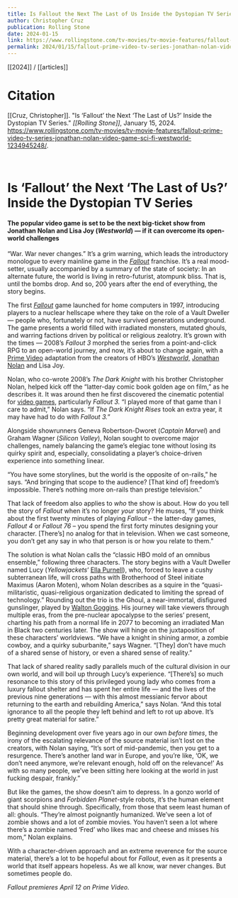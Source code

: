 ```yaml
---
title: Is Fallout the Next The Last of Us Inside the Dystopian TV Series
author: Christopher Cruz
publication: Rolling Stone
date: 2024-01-15
link: https://www.rollingstone.com/tv-movies/tv-movie-features/fallout-prime-video-tv-series-jonathan-nolan-video-game-sci-fi-westworld-1234945248/
permalink: 2024/01/15/fallout-prime-video-tv-series-jonathan-nolan-video-game-sci-fi-westworld-1234945248
---
```


[[2024]] / [[articles]]

# Citation

[[Cruz, Christopher]]. "Is ‘Fallout’ the Next ‘The Last of Us?’ Inside the Dystopian TV Series." *[[Rolling Stone]]*, January 15, 2024. <https://www.rollingstone.com/tv-movies/tv-movie-features/fallout-prime-video-tv-series-jonathan-nolan-video-game-sci-fi-westworld-1234945248/>.

<br>

# Is ‘Fallout’ the Next ‘The Last of Us?’ Inside the Dystopian TV Series

#### The popular video game is set to be the next big-ticket show from Jonathan Nolan and Lisa Joy (_Westworld_) — if it can overcome its open-world challenges

“War. War never changes.” It’s a grim warning, which leads the introductory monologue to every mainline game in the _[Fallout](https://www.rollingstone.com/tv-movies/tv-movie-news/fallout-first-trailer-prime-video-1234908423/)_ franchise. It’s a real mood-setter, usually accompanied by a summary of the state of society: In an alternate future, the world is living in retro-futurist, atompunk bliss. That is, until the bombs drop. And so, 200 years after the end of everything, the story begins.

The first _[Fallout](https://www.rollingstone.com/t/fallout/)_ game launched for home computers in 1997, introducing players to a nuclear hellscape where they take on the role of a Vault Dweller — people who, fortunately or not, have survived generations underground. The game presents a world filled with irradiated monsters, mutated ghouls, and warring factions driven by political or religious zealotry. It’s grown with the times — 2008’s _Fallout 3_ morphed the series from a point-and-click RPG to an open-world journey, and now, it’s about to change again, with a [Prime Video](https://www.rollingstone.com/t/prime-video/) adaptation from the creators of HBO’s _[Westworld,](https://www.rollingstone.com/tv-movies/tv-movie-features/james-marsden-incredible-year-westworld-cancelled-dead-to-me-party-down-1234653967/)_ [Jonathan Nolan](https://www.rollingstone.com/t/jonathan-nolan/) and Lisa Joy.

Nolan, who co-wrote 2008’s _The Dark Knight_ with his brother Christopher Nolan, helped kick off the “latter-day comic book golden age on film,” as he describes it. It was around then he first discovered the cinematic potential for [video games](https://www.rollingstone.com/t/video-games/), particularly _Fallout 3._ “I played more of that game than I care to admit,” Nolan says. “If _The Dark Knight Rises_ took an extra year, it may have had to do with _Fallout 3._”

Alongside showrunners Geneva Robertson-Dworet (_Captain Marvel_) and Graham Wagner (_Silicon Valley_), Nolan sought to overcome major challenges, namely balancing the game’s elegiac tone without losing its quirky spirit and, especially, consolidating a player’s choice-driven experience into something linear.

“You have some storylines, but the world is the opposite of on-rails,” he says. “And bringing that scope to the audience? [That kind of] freedom’s impossible. There’s nothing more on-rails than prestige television.”

That lack of freedom also applies to _who_ the show is about. How do you tell the story of _Fallout_ when it’s no longer _your_ story? He muses, “If you think about the first twenty minutes of playing _Fallout_ – the latter-day games, _Fallout 4_ or _Fallout 76_ – you spend the first forty minutes designing your character. [There’s] no analog for that in television. When we cast someone, you don’t get any say in who that person is or how you relate to them.”

The solution is what Nolan calls the “classic HBO mold of an omnibus ensemble,” following three characters. The story begins with a Vault Dweller named Lucy (_Yellowjackets_‘ [Ella Purnell](https://www.rollingstone.com/t/ella-purnell/)), who, forced to leave a cushy subterranean life, will cross paths with Brotherhood of Steel initiate Maximus (Aaron Moten), whom Nolan describes as a squire in the “quasi-militaristic, quasi-religious organization dedicated to limiting the spread of technology.” Rounding out the trio is the Ghoul, a near-immortal, disfigured gunslinger, played by [Walton Goggins](https://www.rollingstone.com/tv-movies/tv-movie-news/walton-goggins-on-tarantino-marilyn-manson-and-sons-of-anarchy-190797/). His journey will take viewers through multiple eras, from the pre-nuclear apocalypse to the series’ present, charting his path from a normal life in 2077 to becoming an irradiated Man in Black two centuries later. The show will hinge on the juxtaposition of these characters’ worldviews. “We have a knight in shining armor, a zombie cowboy, and a quirky suburbanite,” says Wagner. “[They] don’t have much of a shared sense of history, or even a shared sense of reality.”

That lack of shared reality sadly parallels much of the cultural division in our own world, and will boil up through Lucy’s experience. “[There’s] so much resonance to this story of this privileged young lady who comes from a luxury fallout shelter and has spent her entire life — and the lives of the previous nine generations — with this almost messianic fervor about returning to the earth and rebuilding America,” says Nolan. “And this total ignorance to all the people they left behind and left to rot up above. It’s pretty great material for satire.”

Beginning development over five years ago in our own _before times_, the irony of the escalating relevance of the source material isn’t lost on the creators, with Nolan saying, “It’s sort of mid-pandemic, then you get to a resurgence. There’s another land war in Europe, and you’re like, ‘OK, we don’t need anymore, we’re relevant enough, hold off on the relevance!’ As with so many people, we’ve been sitting here looking at the world in just fucking despair, frankly.”

But like the games, the show doesn’t aim to depress. In a gonzo world of giant scorpions and _Forbidden Planet_-style robots, it’s the human element that should shine through. Specifically, from those that seem least human of all: ghouls. “They’re almost poignantly humanized. We’ve seen a lot of zombie shows and a lot of zombie movies. You haven’t seen a lot where there’s a zombie named ‘Fred’ who likes mac and cheese and misses his mom,” Nolan explains.

With a character-driven approach and an extreme reverence for the source material, there’s a lot to be hopeful about for _Fallout_, even as it presents a world that itself appears hopeless. As we all know, war never changes. But sometimes people do.

_Fallout_ _premieres April 12 on Prime Video._